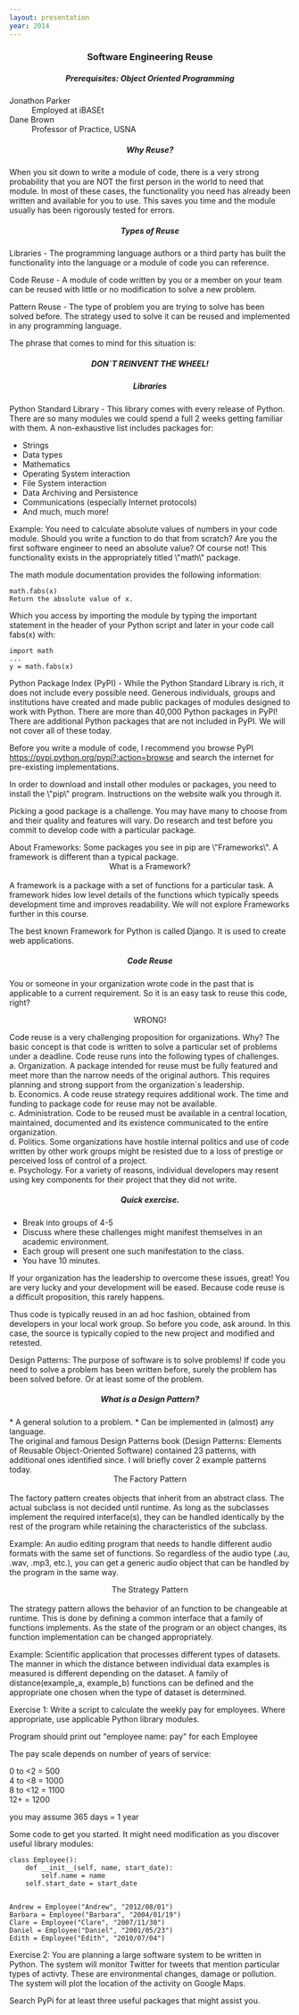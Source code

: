 ```yaml
---
layout: presentation
year: 2014
---
```

<section markdown="block">
<h3 style="text-align:center">Software Engineering Reuse</h3>
<h5 style="text-align:center">Prerequisites: Object Oriented Programming</h5>
<dt>Jonathon Parker</dt><dd>Employed at iBASEt</dd>
<dt>Dane Brown</dt><dd>Professor of Practice, USNA</dd>
</section>

<section markdown="block">
<h5 style="text-align:center">Why Reuse?</h5>
When you sit down to write a module of code, there is a very strong probability that you are NOT the first person in the world to need that module.  In most of these cases, the functionality you need has already been written and available for you to use.  This saves you time and the module usually has been rigorously tested for errors.
</section>

<section markdown="block">
<h5 style="text-align:center">Types of Reuse</h5>
Libraries - The programming language authors or a third party has built the functionality into the language or a module of code you can reference.

Code Reuse - A module of code written by you or a member on your team can be reused with little or no modification to solve a new problem.

Pattern Reuse - The type of problem you are trying to solve has been solved before.  The strategy used to solve it can be reused and implemented in any programming language.
</section>

<section markdown="block">
The phrase that comes to mind for this situation is:  

<h5 style="text-align:center">DON`T REINVENT THE WHEEL!</h5>
</section>

<section markdown="block">
<h5 style="text-align:center">Libraries</h5>
  
Python Standard Library - This library comes with every release of Python.  There are so many modules we could spend a full 2 weeks getting familiar with them.  A non-exhaustive list includes packages for:
  
 * Strings
 * Data types
 * Mathematics
 * Operating System interaction
 * File System interaction
 * Data Archiving and Persistence
 * Communications (especially Internet protocols)
 * And much, much more!	
</section>

<section markdown="block">
Example:  You need to calculate absolute values of numbers in your code module.  Should you write a function to do that from scratch?  Are you the first software engineer to need an absolute value? Of course not!  This functionality exists in the appropriately titled \"math\" package.

The math module documentation provides the following information:

~~~
math.fabs(x)
Return the absolute value of x.
~~~

Which you access by importing the module by typing the important statement in the header of your Python script
and later in your code call fabs(x) with:

~~~
import math
...  
y = math.fabs(x)
~~~
</section>

<section markdown="block">
Python Package Index (PyPI) - While the Python Standard Library is rich, it does not include every possible need.  Generous individuals, groups and institutions have created and made public packages of modules designed to work with Python.  There are more than 40,000 Python packages in PyPI!  There are additional Python packages that are not included in PyPI.  We will not cover all of these today.

Before you write a module of code, I recommend you browse PyPI
https://pypi.python.org/pypi?:action=browse and search the internet for pre-existing implementations.
</section>

<section markdown="block">
In order to download and install other modules or packages, you need to install the \"pip\" program. Instructions on the website walk you through it.

Picking a good package is a challenge.  You may have many to choose from and their quality and features will vary.  Do research and test before you commit to develop code with a particular package.
</section>

<section markdown="block">
About Frameworks: Some packages you see in pip are \"Frameworks\".  A framework is different than a typical package.

<center>What is a Framework?</center><br/>
A framework is a package with a set of functions for a particular task.  A framework hides low level details of the functions which typically speeds development time and improves readability.  We will not explore Frameworks further in this course.

The best known Framework for Python is called Django.  It is used to create web applications.
</section>

<section markdown="block">
<h5 style="text-align:center">Code Reuse</h5>
You or someone in your organization wrote code in the past that is applicable to a current requirement.
So it is an easy task to reuse this code, right?
</section>

<section markdown="block">
<p style="text-align:center;">WRONG!</p>
</section>

<section markdown="block">
Code reuse is a very challenging proposition for organizations.  Why?  The basic concept is that code is written to solve a particular set of problems under a deadline.  Code reuse runs into the following types of challenges.
</section>

<section markdown="block">
a. Organization. A package intended for reuse must be fully featured and meet more than the narrow needs of the original authors.  This requires planning and strong support from the organization`s leadership.
</section>

<section markdown="block">
b. Economics.  A code reuse strategy requires additional work.  The time and funding to package code for reuse may not be available.
</section>

<section markdown="block">
c. Administration.  Code to be reused must be available in a central location, maintained, documented and its existence communicated to the entire organization.
</section>

<section markdown="block">
d. Politics.  Some organizations have hostile internal politics and use of code written by other work
groups might be resisted due to a loss of prestige or perceived loss of control of a project.
</section>

<section markdown="block">
e. Psychology.  For a variety of reasons, individual developers may resent using key components for their project that they did not write.
</section>

<section markdown="block">
<h5 style="text-align:center">Quick exercise.</h5>

* Break into groups of 4-5
* Discuss where these challenges might manifest themselves in an academic environment.
* Each group will present one such manifestation to the class.
* You have 10 minutes.
</section>

<section markdown="block">
If your organization has the leadership to overcome these issues, great!  You are very lucky and your
development will be eased.  Because code reuse is a difficult proposition, this rarely happens.

Thus code is typically reused in an ad hoc fashion, obtained from developers in your local work group. So before you code, ask around.  In this case, the source is typically copied to the new project and modified and retested.
</section>

<section markdown="block">
Design Patterns:  The purpose of software is to solve problems!  If code you need to solve a problem has been written before, surely the problem has been solved before.  Or at least some of the problem.
</section>

<section markdown="block">
<h5 style="text-align:center">What is a Design Pattern?</h5>
* A general solution to a problem.  
* Can be implemented in (almost) any language.  
<br />
The original and famous Design Patterns book (Design Patterns: Elements of Reusable Object-Oriented Software) contained 23 patterns, with additional ones identified since.  I will briefly cover 2 example patterns today.
</section>

<section markdown="block">
<center>The Factory Pattern</center><br/>
The factory pattern creates objects that inherit from an abstract class.  The actual subclass is not
decided until runtime.  As long as the subclasses implement the required interface(s), they can be handled
identically by the rest of the program while retaining the characteristics of the subclass.

Example: An audio editing program that needs to handle different audio formats with the same set of functions.
So regardless of the audio type (.au, .wav, .mp3, etc.), you can get a generic audio object that can be
handled by the program in the same way.
</section>

<section markdown="block">
<center>The Strategy Pattern</center><br/>
The strategy pattern allows the behavior of an function to be changeable at runtime.  This is done by defining a common interface that a family of functions implements.  As the state of the program or an object changes, its function implementation can be changed appropriately.

Example: Scientific application that processes different types of datasets.  The manner in which the distance between individual data examples is measured is different depending on the dataset.  A family of distance(example_a, example_b) functions can be defined and the appropriate one chosen when the type of dataset is determined.
</section>

<section markdown="block">

Exercise 1: Write a script to calculate the weekly pay for employees.  Where appropriate, use applicable Python library modules.

Program should print out \"employee name: pay\" for each Employee

The pay scale depends on number of years of service:

0 to <2 = 500  
4 to <8 = 1000  
8 to <12 = 1100  
12+   = 1200  

you may assume 365 days = 1 year
</section>

<section markdown="block">

Some code to get you started.  It might need modification as you discover useful library modules:

~~~
class Employee():
    def __init__(self, name, start_date):
        self.name = name
	self.start_date = start_date


Andrew = Employee("Andrew", "2012/08/01")
Barbara = Employee("Barbara", "2004/01/19")
Clare = Employee("Clare", "2007/11/30")
Daniel = Employee("Daniel", "2001/05/23")
Edith = Employee("Edith", "2010/07/04")
~~~
</section>

<section markdown="block">
Exercise 2: You are planning a large software system to be written in Python.  The system will monitor Twitter for tweets that mention particular types of activty.  These are environmental changes, damage or pollution.  The system will plot the location of the activity on Google Maps.

Search PyPi for at least three useful packages that might assist you.

<span style="opacity:0.0">python-twitter1.3.1, nltk, pykml 0.1.0</span>

</section>


